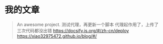 # 我的文章

> An awesome project.
测试代理，再更新一个脚本
代理起作用了，上传了三次代码都没出错
https://docsify.js.org/#/zh-cn/deploy
https://xiao32975472.github.io/blog/#/